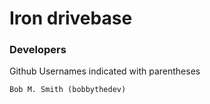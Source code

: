 # Iron drivebase

### Developers
Github Usernames indicated with parentheses

    Bob M. Smith (bobbythedev)
